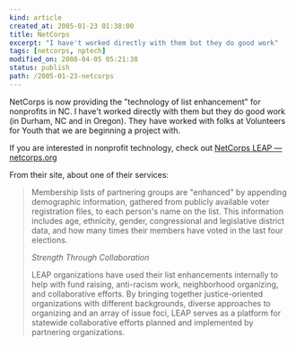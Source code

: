 ```yaml
--- 
kind: article
created_at: 2005-01-23 01:38:00
title: NetCorps
excerpt: "I have't worked directly with them but they do good work"
tags: [netcorps, nptech]
modified_on: 2008-04-05 05:21:38
status: publish 
path: /2005-01-23-netcorps
---
```


NetCorps is now providing the "technology of list enhancement" for nonprofits in NC. I have't worked directly with them but they do good work (in Durham, NC and in Oregon). They have worked with folks at Volunteers for Youth that we are beginning a project with.

If you are interested in nonprofit technology, check out <a href="http://netcorps.org/leap/">NetCorps LEAP &mdash; netcorps.org</a>

From their site, about one of their services:

<blockquote class="large">Membership lists of partnering groups are "enhanced" by appending demographic information, gathered from publicly available voter registration files, to each person's name on the list. This information includes age, ethnicity, gender, congressional and legislative district data, and how many times their members have voted in the last four elections.
 
  <em>Strength Through Collaboration</em>
 
LEAP organizations have used their list enhancements internally to help with fund raising, anti-racism work, neighborhood organizing, and collaborative efforts. By bringing together justice-oriented organizations with different backgrounds, diverse approaches to organizing and an array of issue foci, LEAP serves as a platform for statewide collaborative efforts planned and implemented by partnering organizations.
</blockquote>